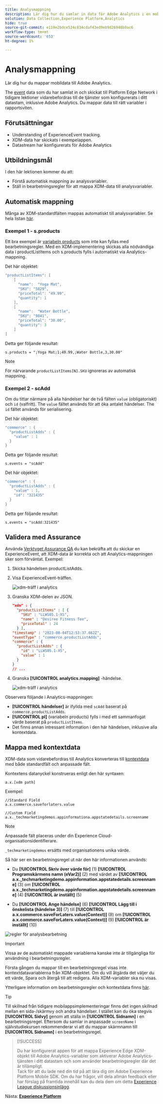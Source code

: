 ```yaml
---
title: Analysmappning
description: Lär dig hur du samlar in data för Adobe Analytics i en mobilapp.
solution: Data Collection,Experience Platform,Analytics
hide: true
source-git-commit: e119e2bdce524c834cdaf43ed9eb9d26948b0ac6
workflow-type: tm+mt
source-wordcount: '653'
ht-degree: 1%

---
```


# Analysmappning

Lär dig hur du mappar mobildata till Adobe Analytics.

The [event](events.md) data som du har samlat in och skickat till Platform Edge Network i tidigare lektioner vidarebefordras till de tjänster som konfigurerats i ditt datastam, inklusive Adobe Analytics. Du mappar data till rätt variabler i rapportsviten.

## Förutsättningar

* Understanding of ExperienceEvent tracking.
* XDM-data har skickats i exempelappen.
* Datastream har konfigurerats för Adobe Analytics

## Utbildningsmål

I den här lektionen kommer du att:

* Förstå automatisk mappning av analysvariabler.
* Ställ in bearbetningsregler för att mappa XDM-data till analysvariabler.

## Automatisk mappning

Många av XDM-standardfälten mappas automatiskt till analysvariabler. Se hela listan [här](https://experienceleague.adobe.com/docs/experience-platform/edge/data-collection/adobe-analytics/automatically-mapped-vars.html?lang=en).

### Exempel 1 - s.products

Ett bra exempel är [variabeln products](https://experienceleague.adobe.com/docs/analytics/implementation/vars/page-vars/products.html?lang=en) som inte kan fyllas med bearbetningsregler. Med en XDM-implementering skickas alla nödvändiga data i productListItems och s.products fylls i automatiskt via Analytics-mappning.

Det här objektet:

```swift
"productListItems": [
    [
      "name":  "Yoga Mat",
      "SKU": "5829",
      "priceTotal": "49.99",
      "quantity": 1
    ],
    [
      "name":  "Water Bottle",
      "SKU": "9841",
      "priceTotal": "30.00",
      "quantity": 3
    ]
]
```

Detta ger följande resultat:

```
s.products = ";Yoga Mat;1;49.99,;Water Bottle,3,30.00"
```

>[!NOTE]
>
>För närvarande `productListItems[N].SKU` ignoreras av automatisk mappning.

### Exempel 2 - scAdd

Om du tittar närmare på alla händelser har de två fälten `value` (obligatoriskt) och `id` (valfritt). The `value` fältet används för att öka antalet händelser. The `id` fältet används för serialisering.

Det här objektet:

```swift
"commerce" : {
  "productListAdds" : {
    "value" : 1
  }
}
```

Detta ger följande resultat:

```
s.events = "scAdd"
```

Det här objektet:

```swift
"commerce" : {
  "productListAdds" : {
    "value" : 1,
    "id": "321435"
  }
}
```

Detta ger följande resultat:

```
s.events = "scAdd:321435"
```

## Validera med Assurance

Använda [Verktyget Assurance QA](assurance.md) du kan bekräfta att du skickar en ExperienceEvent, att XDM-data är korrekta och att Analytics-mappningen sker som förväntat. Exempel:

1. Skicka händelsen productListAdds.

1. Visa ExperienceEvent-träffen.

   ![xdm-träff i analytics](assets/analytics-assurance-experiencevent.png)

1. Granska XDM-delen av JSON.

   ```json
   "xdm" : {
     "productListItems" : [ {
       "SKU" : "LLWS05.1-XS",
       "name" : "Desiree Fitness Tee",
       "priceTotal" : 24
     } ],
   "timestamp" : "2023-08-04T12:53:37.662Z",
   "eventType" : "commerce.productListAdds",
   "commerce" : {
     "productListAdds" : {
       "id" : "LLWS05.1-XS",
       "value" : 1
     }
   }
   // ...
   ```

1. Granska **[!UICONTROL analytics.mapping]** -händelse.

   ![xdm-träff i analytics](assets/analytics-assurance-mapping.png)

Observera följande i Analytics-mappningen:

* **[!UICONTROL händelser]** är ifyllda med `scAdd` baserat på `commerce.productListAdds`.
* **[!UICONTROL pl]** (variabeln products) fylls i med ett sammanfogat värde baserat på `productListItems`.
* Det finns annan intressant information i den här händelsen, inklusive alla kontextdata.


## Mappa med kontextdata

XDM-data som vidarebefordras till Analytics konverteras till [kontextdata](https://experienceleague.adobe.com/docs/mobile-services/ios/getting-started-ios/proc-rules.html?lang=en) med både standardfält och anpassade fält.

Kontextens datanyckel konstrueras enligt den här syntaxen:

```
a.x.[xdm path]
```

Exempel:

```
//Standard Field
a.x.commerce.saveforlaters.value

//Custom Field
a.x._techmarketingdemos.appinformationa.appstatedetails.screenname
```

>[!NOTE]
>
>Anpassade fält placeras under din Experience Cloud-organisationsidentifierare.
>
>`_techmarketingdemos` ersätts med organisationens unika värde.


Så här ser en bearbetningsregel ut när den här informationen används:

* Du **[!UICONTROL Skriv över värde för]** (1) **[!UICONTROL Programskärmens namn (eVar2)]** (2) med värdet av **[!UICONTROL a.x._techmarketingdemo.appinformation.appstatedetails.screenname]** (3) om **[!UICONTROL a.x._techmarketingdemo.appinformation.appstatedetails.screenname]** (4) **[!UICONTROL är inställt]** (5)

* Du **[!UICONTROL Ange händelse]** (6) **[!UICONTROL Lägg till i önskelista (händelse 3)]** (7) till **[!UICONTROL a.x.commerce.saveForLaters.value(Context)]** (8) om **[!UICONTROL a.x.commerce.saveForLaters.value(Context)]** (9) **[!UICONTROL är inställt]** (10)

![regler för analysbearbetning](assets/analytics-processing-rules.png)

>[!IMPORTANT]
>
>
>Vissa av de automatiskt mappade variablerna kanske inte är tillgängliga för användning i bearbetningsregler.
>
>
>Första gången du mappar till en bearbetningsregel visas inte kontextdatavariablerna från XDM-objektet. Om du vill åtgärda det väljer du ett värde, Spara och återgå till att redigera. Alla XDM-variabler ska nu visas.


Ytterligare information om bearbetningsregler och kontextdata finns [här](https://experienceleague.adobe.com/docs/analytics-learn/tutorials/implementation/implementation-basics/map-contextdata-variables-into-props-and-evars-with-processing-rules.html?lang=en).

>[!TIP]
>
>Till skillnad från tidigare mobilappsimplementeringar finns det ingen skillnad mellan en sida-/skärmvy och andra händelser. I stället kan du öka stegvis **[!UICONTROL Sidvy]** genom att ställa in **[!UICONTROL Sidnamn]** i en bearbetningsregel. Eftersom du samlar in anpassade `screenName` i självstudiekursen rekommenderar vi att du mappar skärmnamn till **[!UICONTROL Sidnamn]** i en bearbetningsregel.

>[!SUCCESS]
>
>Du har konfigurerat appen för att mappa Experience Edge XDM-objekt till Adobe Analytics-variabler som aktiverar Adobe Analytics-tjänsten i ditt datastam och som använder bearbetningsregler där det är tillämpligt.<br/> Tack för att du lade ned din tid på att lära dig om Adobe Experience Platform Mobile SDK. Om du har frågor, vill dela allmän feedback eller har förslag på framtida innehåll kan du dela dem om detta [Experience League diskussionsinlägg](https://experienceleaguecommunities.adobe.com/t5/adobe-experience-platform-launch/tutorial-discussion-implement-adobe-experience-cloud-in-mobile/td-p/443796).

Nästa: **[Experience Platform](platform.md)**
